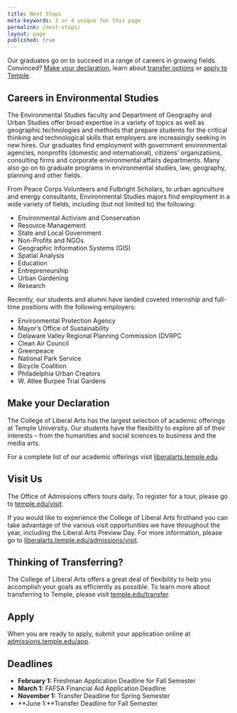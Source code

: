 ```yaml
---
title: Next Stops
meta-keywords: 3 or 4 unique for this page
permalink: /next-stops/
layout: page
published: true
---
```

Our graduates go on to succeed in a range of careers in growing fields. Convinced? [Make your declaration](#make-your-declaration), learn about [transfer options](#thinking-of-transferring) or [apply to Temple](#apply). 

## Careers in Environmental Studies

The Environmental Studies faculty and Department of Geography and Urban Studies offer broad expertise in a variety of topics as well as geographic technologies and methods that prepare students for the critical thinking and technological skills that employers are increasingly seeking in new hires. Our graduates find employment with government environmental agencies, nonprofits (domestic and international), citizens’ organizations, consulting firms and corporate environmental affairs departments. Many also go on to graduate programs in environmental studies, law, geography, planning and other fields.

From Peace Corps Volunteers and Fulbright Scholars, to urban agriculture and energy consultants, Environmental Studies majors find employment in a wide variety of fields, including (but not limited to) the following:

- Environmental Activism and Conservation
- Resource Management
- State and Local Government
- Non-Profits and NGOs
- Geographic Information Systems (GIS)
- Spatial Analysis
- Education
- Entrepreneurship
- Urban Gardening
- Research

Recently, our students and alumni have landed coveted internship and full-time positions with the following employers:

- Environmental Protection Agency
- Mayor’s Office of Sustainability
- Delaware Valley Regional Planning Commission (DVRPC
- Clean Air Council
- Greenpeace
- National Park Service
- Bicycle Coalition
- Philadelphia Urban Creators
- W. Atlee Burpee Trial Gardens

## Make your Declaration

The College of Liberal Arts has the largest selection of  academic offerings at Temple University. Our students have the flexibility to explore all of their interests – from the humanities and social sciences to business and the media arts.   

For a complete list of our academic offerings visit [liberalarts.temple.edu](http://liberalarts.temple.edu).

## Visit Us

The Office of Admissions offers tours daily. To register for a tour, please go to [temple.edu/visit](http://temple.edu/visit). 

If you would like to experience the College of Liberal Arts firsthand you can take advantage of the various visit  opportunities we have throughout the year, including the Liberal Arts Preview Day. For more information, please go to [liberalarts.temple.edu/admissions/visit](http://liberalarts.temple.edu/admissions/visit). 

## Thinking of Transferring?

The College of Liberal Arts offers a great deal of flexibility to help you accomplish your goals as efficiently as possible. To learn more about transferring to Temple, please visit [temple.edu/transfer](http://temple.edu/transfer).

## Apply

When you are ready to apply, submit your application online at [admissions.temple.edu/app](http://admissions.temple.edu/app). 

## Deadlines

- **February 1:** Freshman Application Deadline for Fall Semester
- **March 1:** FAFSA Financial Aid Application Deadline
- **November 1:** Transfer Deadline for Spring Semester
- **June 1:**Transfer Deadline for Fall Semester
